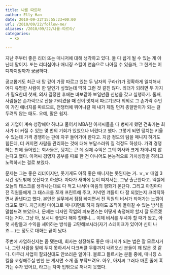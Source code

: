 ```yaml
---
title: 나를 따르라
author: Elly Han
date: 2010-09-22T15:55:23+00:00
url: /2010/09/22/follow-me/
aliases: /2010/09/22/나를-따르라/
categories:
  - ko

---
```

지난 주부터 좋은 리더 또는 매니저에 대해 생각하고 있다. 둘 다 쉽게 될 수 있는 게 아닌데 말이지. 또는 리더십이나 매니징 스킬이 연습으로 나아질 수 있을까, 그 한계는 어디까지일까가 궁금하다. 

공교롭게도 최근 내 맘 깊이 가장 따르고 있는 두 남자의 구라(?)가 정확하게 일치해서 어디 유명한 사람이 한 말인가 싶었는데 딱히 그런 것 같진 않다. 리더가 되려면 두 가지가 필요한데 첫째, 의사 결정한 후에는 바보같아 보일만큼 신념을 갖고 실행하기. 둘째, 사람들은 손가락으로 산을 가리켰을 때 산이 멋져서 따르기보다 의외로 그 손가락 주인이 가진 에너지를 따르므로, 전쟁터에 뛰어나갈 때 내가 제일 먼저 총알받이가 되는 걸 두려워 않는 태도. 오예, 말은 쉽지. 

왜 기업이 계속 성장해야 하냐고 물어서 MBA한 아저씨들을 다 벙찌게 했던 건축가는 회사가 더 커질 수 있는 몇 번의 기회가 있었으나 버렸다고 했다. 그렇게 되면 덩치는 키울 수 있는데 가격 경쟁하는 판에 자꾸 들어가야 한다고. 지금 정도의 팀을 매니지 하기도 힘든데, 더 커지면 사람들 관리하는 것에 대해 부담스러워 질 걱정도 하셨다. 가격 경쟁하는 판에 들어있는 회사들은, 덩치는 큰 데 실제 수익은 그의 회사와 크게 차이나지 않는다고 했다. 아저씨 경영자 공부를 따로 한 건 아니어도 본능적으로 가치성장을 하려고 노력하시는 걸로 보였다. 

문제는 그는 좋은 리더이지만, 웃기게도 아직 좋은 매니저는 못된다는 거. ㅠ_ㅠ 매일 3시간 정도밖에 못잔다고 하셨다. 자다가 새벽에 눈이 떠져서는, 그냥 출근한다고. 엑셀에 오늘의 태스크를 생각나는대로 다 적고 나서야 마음의 평화가 온단다. 그리고 아침마다 전 직원들에게 그 태스크를 쪼개 프린트해 주고, 저녁엔 걔들이 다 잘 되었는지 크리틱하면서 끝낸다고 했다. 본인은 실무에서 점점 빠지면서 전 직원의 비서가 되어가는 느낌이라고도 했다. 지금처럼 마이크로 매니지먼트 하지 않아도 조직이 돌아갈 수 있는 방식을 말씀드려 보았으나, 문제는 디자인 작업의 퍼포먼스는 어떻게 측정해야 할지 잘 모르겠다는 거다. 그냥 아, 보시니 좋았다 해야 할테니…. 이제 비서를 두셔야 할 때가 왔고, 아랫 사람들과 수익을 셰어하는 방식을 고민해보시라(자기 스테이크가 있어야 신이 나죠….)는 정도로 대화는 끝이 났다.  
  
주변에 사업하신지는 좀 됐는데, 회사는 성장해도 좋은 매니저가 되는 법은 잘 모르시거나, 그런 사람을 밑에 두지 못하셔서 다크써클 무릎까지 내려오신 분들이 꽤 많은 것 같다. 아무리 사업이 잘되신대도 안쓰러운 일이다. 블로그 들르시는 분들 중에, 매니징 스킬을 코칭해주실 만한 분 계시면 소개 좀 부탁드려요. 아우, 아저씨 그러다 마흔 줄에 훅 가는 수가 있어요, 라고는 차마 입밖으로 꺼내지 못했다.